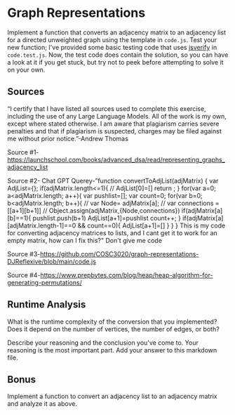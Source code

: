 # Graph Representations

Implement a function that converts an adjacency matrix to an adjacency list for
a directed unweighted graph using the template in `code.js`. Test your new
function; I've provided some basic testing code that uses
[jsverify](https://jsverify.github.io/) in `code.test.js`. Now, the test code
does contain the solution, so you can have a look at it if you get stuck, but
try not to peek before attempting to solve it on your own.

## Sources

“I certify that I have listed all sources used to complete this exercise, including the use
of any Large Language Models. All of the work is my own, except where stated
otherwise. I am aware that plagiarism carries severe penalties and that if plagiarism is
suspected, charges may be filed against me without prior notice.”-Andrew Thomas

Source #1-https://launchschool.com/books/advanced_dsa/read/representing_graphs_adjacency_list

Source #2-  Chat GPT Querey-"function convertToAdjList(adjMatrix) { var AdjList={}; if(adjMatrix.length<=1){ // AdjList[0]=[] return ; } for(var a=0; a<adjMatrix.length; a++){ var pushlist=[]; var count=0; for(var b=0; b<adjMatrix.length; b++){ // var Node= adjMatrix[a]; // var connections =[[a+1][b+1]] // Object.assign(adjMatrix,{Node,connections}) if(adjMatrix[a][b]==1){ pushlist.push(b+1) AdjList[a+1]=pushlist count++; } if(adjMatrix[a][adjMatrix.length-1]==0 && count==0){ AdjList[a+1]=[] } } } This is my code for converting adjacency matrices to lists, and I cant get it to work for an empty matrix, how can I fix this?" Don't give me code

Source #3-https://github.com/COSC3020/graph-representations-DJReflexive/blob/main/code.js

Source #4-https://www.prepbytes.com/blog/heap/heap-algorithm-for-generating-permutations/



## Runtime Analysis

What is the runtime complexity of the conversion that you implemented? Does it
depend on the number of vertices, the number of edges, or both?

Describe your reasoning and the conclusion you've come to. Your reasoning is the
most important part. Add your answer to this markdown file.


## Bonus

Implement a function to convert an adjacency list to an adjacency matrix and
analyze it as above.
